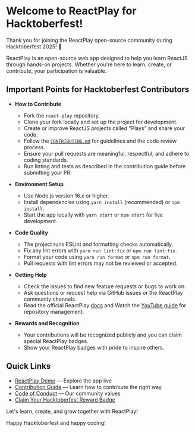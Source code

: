 # Welcome to ReactPlay for Hacktoberfest!

Thank you for joining the ReactPlay open-source community during Hacktoberfest 2025! 🎉

ReactPlay is an open-source web app designed to help you learn ReactJS through hands-on projects. Whether you're here to learn, create, or contribute, your participation is valuable.

## Important Points for Hacktoberfest Contributors

- **How to Contribute**
  - Fork the `react-play` repository.
  - Clone your fork locally and set up the project for development.
  - Create or improve ReactJS projects called "Plays" and share your code.
  - Follow the [`CONTRIBUTING.md`](./CONTRIBUTING.md) for guidelines and the code review process.
  - Ensure your pull requests are meaningful, respectful, and adhere to coding standards.
  - Run linting and tests as described in the contribution guide before submitting your PR.

- **Environment Setup**
  - Use Node.js version 16.x or higher.
  - Install dependencies using `yarn install` (recommended) or `npm install`.
  - Start the app locally with `yarn start` or `npm start` for live development.
  
- **Code Quality**
  - The project runs ESLint and formatting checks automatically.
  - Fix any lint errors with `yarn run lint:fix` or `npm run lint:fix`.
  - Format your code using `yarn run format` or `npm run format`.
  - Pull requests with lint errors may not be reviewed or accepted.

- **Getting Help**
  - Check the issues to find new feature requests or bugs to work on.
  - Ask questions or request help via GitHub issues or the ReactPlay community channels.
  - Read the official ReactPlay [docs](https://docs.reactplay.io) and Watch the [YouTube guide](https://www.youtube.com/watch?v=h8suY-Osn8Q) for repository management.

- **Rewards and Recognition**
  - Your contributions will be recognized publicly and you can claim special ReactPlay badges.
  - Show your ReactPlay badges with pride to inspire others.
  
## Quick Links

- [ReactPlay Demo](https://reactplay.io) — Explore the app live
- [Contribution Guide](./CONTRIBUTING.md) — Learn how to contribute the right way
- [Code of Conduct](CODE_OF_CONDUCT.md) — Our community values
- [Claim Your Hacktoberfest Reward Badge](https://aviyel.com/projects/43/reactplay/rewards)

Let's learn, create, and grow together with ReactPlay!

Happy Hacktoberfest and happy coding! 


